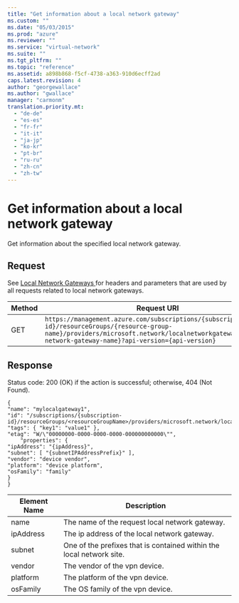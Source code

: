```yaml
---
title: "Get information about a local network gateway"
ms.custom: ""
ms.date: "05/03/2015"
ms.prod: "azure"
ms.reviewer: ""
ms.service: "virtual-network"
ms.suite: ""
ms.tgt_pltfrm: ""
ms.topic: "reference"
ms.assetid: a898b868-f5cf-4738-a363-910d6ecff2ad
caps.latest.revision: 4
author: "georgewallace"
ms.author: "gwallace"
manager: "carmonm"
translation.priority.mt: 
  - "de-de"
  - "es-es"
  - "fr-fr"
  - "it-it"
  - "ja-jp"
  - "ko-kr"
  - "pt-br"
  - "ru-ru"
  - "zh-cn"
  - "zh-tw"
---
```

# Get information about a local network gateway
Get information about the specified local network gateway.  
  
## Request  
 See [Local Network Gateways ](../NetworkGateway/local-network-gateways .md) for headers and parameters that are used by all requests related to local network gateways.  
  
|Method|Request URI|  
|------------|-----------------|  
|GET|`https://management.azure.com/subscriptions/{subscription-id}/resourceGroups/{resource-group-name}/providers/microsoft.network/localnetworkgateways/{local-network-gateway-name}?api-version={api-version}`|  
  
## Response  
 Status code: 200 (OK) if the action is successful; otherwise, 404 (Not Found).  
  
```  
{  
"name": "mylocalgateway1",  
"id": "/subscriptions/{subscription-id}/resourceGroups/<resourceGroupName>/providers/microsoft.network/localNetworkGateways/mylocalgateway1",  
"tags": { "key1": "value1" },  
"etag": "W/\"00000000-0000-0000-0000-000000000000\"",  
    "properties": {  
"ipAddress": "{ipAddress}",  
"subnet": [ "{subnetIPAddressPrefix}" ],  
"vendor": "device vendor",  
"platform": "device platform",  
"osFamily": "family"  
}  
}  
```  
  
|Element Name|Description|  
|------------------|-----------------|  
|name|The name of the request local network gateway.|  
|ipAddress|The ip address of the local network gateway.|  
|subnet|One of the prefixes that is contained within the local network site.|  
|vendor|The vendor of the vpn device.|  
|platform|The platform of the vpn device.|  
|osFamily|The OS family of the vpn device.|